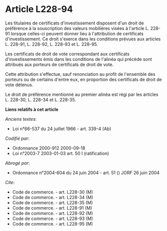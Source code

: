 # Article L228-94

Les titulaires de certificats d'investissement disposent d'un droit de préférence à la souscription des valeurs mobilières
visées à l'article L. 228-91 lorsque celles-ci peuvent donner lieu à l'attribution de certificats d'investissement. Ce droit
s'exerce dans les conditions prévues aux articles L. 228-91, L. 228-92, L. 228-93 et L. 228-95.

Les certificats de droit de vote correspondant aux certificats d'investissements émis dans les conditions de l'alinéa qui
précède sont attribués aux porteurs de certificats de droit de vote.

Cette attribution s'effectue, sauf renonciation au profit de l'ensemble des porteurs ou de certains d'entre eux, en
proportion des certificats de droit de vote détenus.

Le droit de préférence mentionné au premier alinéa est régi par les articles L. 228-30, L. 228-34 et L. 228-35.

**Liens relatifs à cet article**

_Anciens textes_:

  - Loi n°66-537 du 24 juillet 1966 - art. 339-4 (Ab)

_Codifié par_:

  - Ordonnance 2000-912 2000-09-18
  - Loi n°2003-7 2003-01-03 art. 50 I (ratification)

_Abrogé par_:

  - Ordonnance n°2004-604 du 24 juin 2004 - art. 51 () JORF 26 juin 2004

_Cite_:

  - Code de commerce. - art. L228-30 (M)
  - Code de commerce. - art. L228-34 (M)
  - Code de commerce. - art. L228-35 (M)
  - Code de commerce. - art. L228-91 (M)
  - Code de commerce. - art. L228-92 (M)
  - Code de commerce. - art. L228-93 (M)
  - Code de commerce. - art. L228-95 (M)
